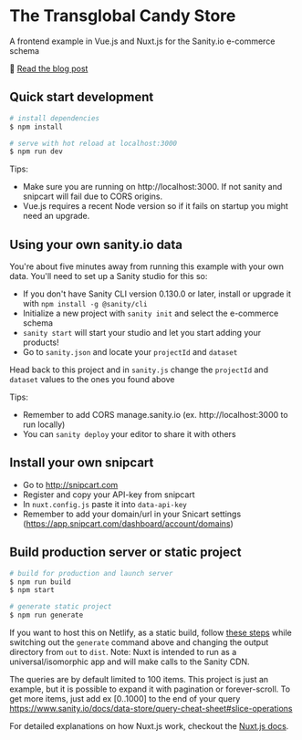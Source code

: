 # The Transglobal Candy Store

A frontend example in Vue.js and Nuxt.js for the Sanity.io e-commerce schema

🔗 [Read the blog post](https://www.sanity.io/blog/e-commerce-vue-nuxt-snipcart)

## Quick start development

``` bash
# install dependencies
$ npm install

# serve with hot reload at localhost:3000
$ npm run dev
```

Tips:
- Make sure you are running on http://localhost:3000. If not sanity and snipcart will fail due to CORS origins.
- Vue.js requires a recent Node version so if it fails on startup you might need an upgrade.

## Using your own sanity.io data

You're about five minutes away from running this example with your own data. You'll need to set up a Sanity studio for this so:

- If you don't have Sanity CLI version 0.130.0 or later, install or upgrade it with `npm install -g @sanity/cli`
- Initialize a new project with `sanity init` and select the e-commerce schema
- `sanity start` will start your studio and let you start adding your products!
- Go to `sanity.json` and locate your `projectId` and `dataset`

Head back to this project and in `sanity.js` change the `projectId` and `dataset` values to the ones you found above

Tips:
- Remember to add CORS manage.sanity.io (ex. http://localhost:3000 to run locally)
- You can `sanity deploy` your editor to share it with others

## Install your own snipcart
- Go to http://snipcart.com
- Register and copy your API-key from snipcart
- In `nuxt.config.js` paste it into `data-api-key` 
- Remember to add your domain/url in your Snicart settings (https://app.snipcart.com/dashboard/account/domains)

## Build production server or static project
``` bash
# build for production and launch server
$ npm run build
$ npm start

# generate static project
$ npm run generate
```

If you want to host this on Netlify, as a static build, follow [these steps](https://www.sanity.io/blog/tutorial-host-your-sanity-based-next-js-project-on-netlify#3-deploy-your-blog-on-netlify) while switching out the `generate` command above and changing the output directory from `out` to `dist`. Note: Nuxt is intended to run as a universal/isomorphic app and will make calls to the Sanity CDN.

The queries are by default limited to 100 items. This project is just an example, but
it is possible to expand it with pagination or forever-scroll. To get more items, 
just add ex [0..1000] to the end of your query https://www.sanity.io/docs/data-store/query-cheat-sheet#slice-operations

For detailed explanations on how Nuxt.js work, checkout the [Nuxt.js docs](https://github.com/nuxt/nuxt.js).
